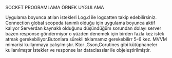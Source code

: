 SOCKET PROGRAMLAMA ÖRNEK UYGULAMA

Uygulama boyunca atılan istekleri Log.d ile logcatten takip edebilirsiniz.
Connection global scopeda tanımlı olduğu için uygulama boyunca aktif kalıyor
Serverdan kaynaklı olduğunu düşündüğüm sorundan dolayı server bazen response göndermiyor o yüzden denemek için birden fazla kez istek atmak gerekebiliyor.Butonlara sürekli tıklamamız gerekebilirr 5-6 kez.
MVVM mimarisi kullanmaya çalışılmıştır.
Ktor ,Gson,Corutines gibi kütüphaneler kullanılmıştır
İstekler ve response lar dataclasslar ile objeleştirilmiştir.
